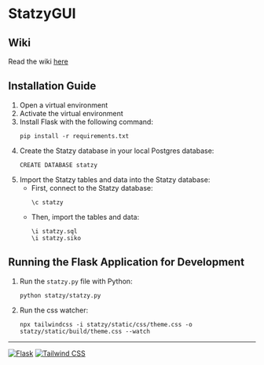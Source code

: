 # StatzyGUI

## Wiki

Read the wiki [here](https://github.com/ZIT-P22/StatzyGUI/wiki)

## Installation Guide

1. Open a virtual environment
2. Activate the virtual environment
3. Install Flask with the following command:
   ```
   pip install -r requirements.txt
   ```
4. Create the Statzy database in your local Postgres database:
   ```
   CREATE DATABASE statzy
   ```
5. Import the Statzy tables and data into the Statzy database:
   - First, connect to the Statzy database:
     ```
     \c statzy
     ```
   - Then, import the tables and data:
     ```
     \i statzy.sql
     \i statzy.siko
     ```

## Running the Flask Application for Development

1. Run the `statzy.py` file with Python:
   ```
   python statzy/statzy.py
   ```
2. Run the css watcher:
   ```
   npx tailwindcss -i statzy/static/css/theme.css -o statzy/static/build/theme.css --watch
   ```

---

[![Flask](https://img.shields.io/badge/-Flask-000?logo=Flask&logoColor=white&style=flat-square)](https://flask.palletsprojects.com/en/2.1.x/)
[![Tailwind CSS](https://img.shields.io/badge/-Tailwind%20CSS-38B2AC?logo=Tailwind%20CSS&logoColor=white&style=flat-square)](https://tailwindcss.com/)
